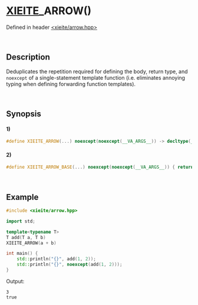 # [XIEITE](../../macros.md)\_ARROW\(\)
Defined in header [<xieite/arrow.hpp>](../../../include/xieite/arrow.hpp)

&nbsp;

## Description
Deduplicates the repetition required for defining the body, return type, and `noexcept` of a single-statement template function (i.e. eliminates annoying typing when defining forwarding function templates).

&nbsp;

## Synopsis
#### 1)
```cpp
#define XIEITE_ARROW(...) noexcept(noexcept(__VA_ARGS__)) -> decltype(__VA_ARGS__) { return __VA_ARGS__; }
```
#### 2)
```cpp
#define XIEITE_ARROW_BASE(...) noexcept(noexcept(__VA_ARGS__)) { return __VA_ARGS__; }
```

&nbsp;

## Example
```cpp
#include <xieite/arrow.hpp>

import std;

template<typename T>
T add(T a, T b)
XIEITE_ARROW(a + b)

int main() {
    std::println("{}", add(1, 2));
    std::println("{}", noexcept(add(1, 2)));
}
```
Output:
```
3
true
```
